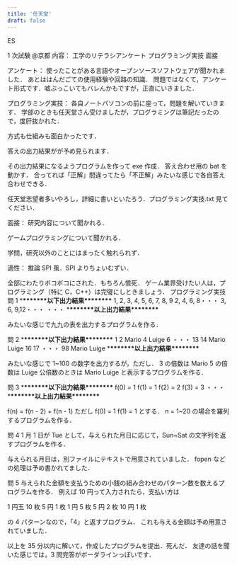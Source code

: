 ```yaml
---
title: '任天堂'
draft: false
---
```


ES

1 次試験
@京都
内容：
工学のリテラシアンケート
プログラミング実技
面接

アンケート：
使ったことがある言語やオープンソースソフトウェアが聞かれました．
あとははんだごての使用経験や回路の知識．
問題ではなくて，アンケート形式です．嘘ぶっこいてもバレんかもですが，正直にいきました．

プログラミング実技：
各自ノートパソコンの前に座って，問題を解いていきます．
学部のときも任天堂さん受けましたが，プログラミングは筆記だったので，度肝抜かれた．

方式も仕組みも面白かったです．

答えの出力結果がが予め見られます．

その出力結果になるようプログラムを作って exe 作成．
答え合わせ用の bat を動かす．
合ってれば「正解」間違ってたら「不正解」みたいな感じで各自答え合わせできる．

任天堂志望者多いやろし，詳細に書いといたろう．プログラミング実技.txt 見てください．

面接：
研究内容について聞かれる．

ゲームプログラミングについて聞かれる．

学問，研究以外のことにはまったく触れられず．

適性：
推論 SPI 風．SPI よりちょいむずい．

全部にわたりボコボコにされた．もちろん憤死．
ゲーム業界受けたい人は，プログラミング（特に C，C++）は完璧にしときましょう．
プログラミング実技
問 1 \***\*\*\*\*\*\*\***以下出力結果\***\*\*\*\*\*\*\***
1, 2, 3, 4, 5, 6, 7, 8, 9
2, 4, 6, 8・・・
3, 6, 9,12・・・
・・・ \***\*\*\*\*\*\*\***以上出力結果\***\*\*\*\*\*\*\***

みたいな感じで九九の表を出力するプログラムを作る．

問 2 \***\*\*\*\*\*\*\***以下出力結果\***\*\*\*\*\*\*\***
1
2
Mario
4
Luige
6
・・・
13
14
Mario Luige
16
17
・・・
98
Mario
Luige \***\*\*\*\*\*\*\***以上出力結果\***\*\*\*\*\*\*\***

みたいな感じで 1~100 の数字を出力するが，ただし．
3 の倍数は Mario
5 の倍数は Luige
公倍数のときは Mario Luige と表示するプログラムを作る．

問 3 \***\*\*\*\*\*\*\***以下出力結果\***\*\*\*\*\*\*\***
f(0) = 1
f(1) = 1
f(2) = 2
f(3) = 3
・・・ \***\*\*\*\*\*\*\***以上出力結果\***\*\*\*\*\*\*\***

f(n) = f(n - 2) + f(n - 1)
ただし
f(0) = 1
f(1) = 1
とする．
n = 1~20 の場合を羅列するプログラムを作る．

問 4
1 月 1 日が Tue として，与えられた月日に応じて，Sun~Sat の文字列を返すプログラムを作る．

与えられる月日は，別ファイルにテキストで用意されていました．
fopen などの処理は予め書かれてました．

問 5
与えられた金額を支払うための小銭の組み合わせのパターン数を数えるプログラムを作る．
例えば 10 円って入力されたら，支払い方は

1 円玉 10 枚
5 円 1 枚 1 円 5 枚
5 円 2 枚
10 円 1 枚

の 4 パターンなので，「4」と返すプログラム．
これも与える金額は予め用意されていました．

以上を 35 分以内に解いて，作成したプログラムを提出．死んだ．
友達の話を聞いた感じでは，3 問完答がボーダラインっぽいです．
